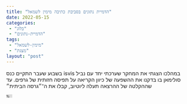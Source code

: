```yaml
---
title: "הדמיית נתונים בסביבת כתיבה מימין לשמאל"
date: 2022-05-15
categories: 
 - "בלוג"
 - "הדמיית-נתונים"
tags: 
 - "מימין-לשמאל"
 - "מצגת"
layout: "post"
---
```


בשבוע שעבר התקיים כנס isvis במהלכו הצגתי את המחקר שערכתי יחד עם נביל סולימאן בו בדקנו את ההשפעה של כיוון הקריאה על תפיסה חזותית של גרפים. עד שההקלטה של ההרצאה תעלה ליוטיוב, קבלו את ה־״גרסה הביתית״

<iframe width="16" height="9" src="https://www.youtube.com/embed/rnU3X5yDiDU" frameborder="0" allow="accelerometer; autoplay; clipboard-write; encrypted-media; gyroscope; picture-in-picture; web-share" referrerpolicy="strict-origin-when-cross-origin" allowfullscreen></iframe>
